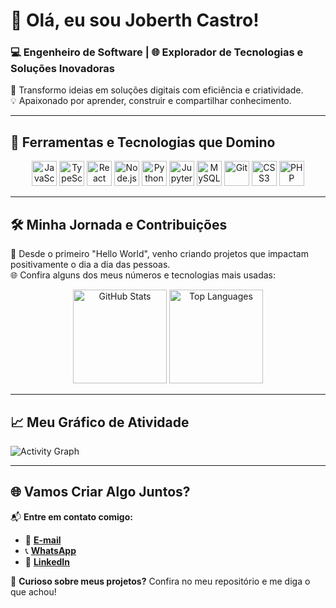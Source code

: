 # 👋 Olá, eu sou **Joberth Castro**!

<h3>💻 <b>Engenheiro de Software</b> | 🌐 Explorador de Tecnologias e Soluções Inovadoras</h3>

🎯 Transformo ideias em soluções digitais com eficiência e criatividade.  
💡 Apaixonado por aprender, construir e compartilhar conhecimento.  

---
 
## 🌟 **Ferramentas e Tecnologias que Domino**

<div align="center">
  <img src="https://cdn.jsdelivr.net/gh/devicons/devicon/icons/javascript/javascript-original.svg" height="40" alt="JavaScript" />
  <img src="https://cdn.jsdelivr.net/gh/devicons/devicon/icons/typescript/typescript-original.svg" height="40" alt="TypeScript" />
  <img src="https://cdn.jsdelivr.net/gh/devicons/devicon/icons/react/react-original.svg" height="40" alt="React" />
  <img src="https://cdn.jsdelivr.net/gh/devicons/devicon/icons/nodejs/nodejs-original.svg" height="40" alt="Node.js" />
  <img src="https://cdn.jsdelivr.net/gh/devicons/devicon/icons/python/python-original.svg" height="40" alt="Python" />
  <img src="https://cdn.jsdelivr.net/gh/devicons/devicon/icons/jupyter/jupyter-original.svg" height="40" alt="Jupyter Notebook" />
  <img src="https://cdn.jsdelivr.net/gh/devicons/devicon/icons/mysql/mysql-original.svg" height="40" alt="MySQL" />
  <img src="https://cdn.jsdelivr.net/gh/devicons/devicon/icons/git/git-original.svg" height="40" alt="Git" />
  <img src="https://cdn.jsdelivr.net/gh/devicons/devicon/icons/css3/css3-original.svg" height="40" alt="CSS3" />
  <img src="https://cdn.jsdelivr.net/gh/devicons/devicon/icons/php/php-original.svg" height="40" alt="PHP" />
</div>

---

## 🛠 **Minha Jornada e Contribuições**

🚀 Desde o primeiro "Hello World", venho criando projetos que impactam positivamente o dia a dia das pessoas.  
🌐 Confira alguns dos meus números e tecnologias mais usadas:  

<div align="center">
  <img src="https://github-readme-stats.vercel.app/api?username=JoberthCastro&show_icons=true&include_all_commits=true&count_private=true&theme=radical&hide_border=false" height="150" alt="GitHub Stats" />
  <img src="https://github-readme-stats.vercel.app/api/top-langs/?username=JoberthCastro&layout=compact&langs_count=6&theme=radical&hide_border=false" height="150" alt="Top Languages" />
</div>

---

## 📈 **Meu Gráfico de Atividade**

![Activity Graph](https://github-readme-activity-graph.vercel.app/graph?username=JoberthCastro&theme=github)

---

## 🌐 **Vamos Criar Algo Juntos?**

📬 **Entre em contato comigo:**  
- 📧 [**E-mail**](mailto:joberthemanoel13@gmail.com)  
- 📞 [**WhatsApp**](https://api.whatsapp.com/send?phone=5598985864235)  
- 🔗 [**LinkedIn**](https://www.linkedin.com/in/joberth-castro-013840252)

👾 **Curioso sobre meus projetos?** Confira no meu repositório e me diga o que achou!
